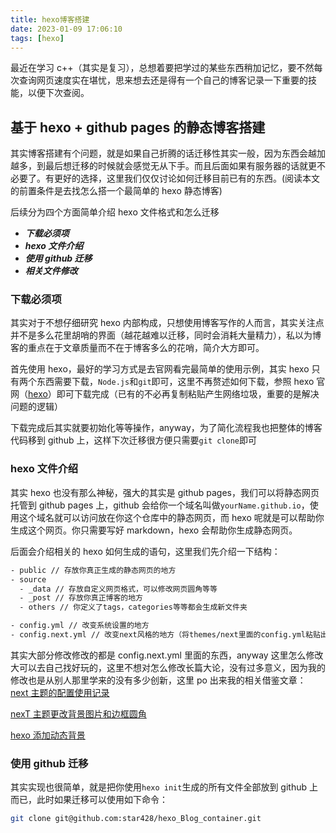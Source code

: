 ```yaml
---
title: hexo博客搭建
date: 2023-01-09 17:06:10
tags: [hexo]
---
```


最近在学习 c++（其实是复习），总想着要把学过的某些东西稍加记忆，要不然每次查询网页速度实在堪忧，思来想去还是得有一个自己的博客记录一下重要的技能，以便下次查阅。

<!-- more -->

## 基于 hexo + github pages 的静态博客搭建

其实博客搭建有个问题，就是如果自己折腾的话迁移性其实一般，因为东西会越加越多，到最后想迁移的时候就会感觉无从下手。而且后面如果有服务器的话就更不必要了。有更好的选择，这里我们仅仅讨论如何迁移目前已有的东西。(阅读本文的前置条件是去找怎么搭一个最简单的 hexo 静态博客)

后续分为四个方面简单介绍 hexo 文件格式和怎么迁移

- **_下载必须项_**
- **_hexo 文件介绍_**
- **_使用 github 迁移_**
- **_相关文件修改_**

### 下载必须项

其实对于不想仔细研究 hexo 内部构成，只想使用博客写作的人而言，其实关注点并不是多么花里胡哨的界面（越花越难以迁移，同时会消耗大量精力），私以为博客的重点在于文章质量而不在于博客多么的花哨，简介大方即可。

首先使用 hexo，最好的学习方式是去官网看完最简单的使用示例，其实 hexo 只有两个东西需要下载，`Node.js`和`git`即可，这里不再赘述如何下载，参照 hexo 官网（[hexo](https://hexo.io/zh-cn/docs/)）即可下载完成（已有的不必再复制粘贴产生网络垃圾，重要的是解决问题的逻辑）

下载完成后其实就要初始化等等操作，anyway，为了简化流程我也把整体的博客代码移到 github 上，这样下次迁移很方便只需要`git clone`即可

### hexo 文件介绍

其实 hexo 也没有那么神秘，强大的其实是 github pages，我们可以将静态网页托管到 github pages 上，github 会给你一个域名叫做`yourName.github.io`，使用这个域名就可以访问放在你这个仓库中的静态网页，而 hexo 呢就是可以帮助你生成这个网页。你只需要写好 markdown，hexo 会帮助你生成静态网页。

后面会介绍相关的 hexo 如何生成的语句，这里我们先介绍一下结构：

```bash
- public // 存放你真正生成的静态网页的地方
- source
  - _data // 存放自定义网页格式，可以修改网页圆角等等
  - _post // 存放你真正博客的地方
  - others // 你定义了tags，categories等等都会生成新文件夹

- config.yml // 改变系统设置的地方
- config.next.yml // 改变next风格的地方（将themes/next里面的config.yml粘贴出来即可，这个文件的优先级比里面的要高会替代同时不会污染原有config）
```

其实大部分修改修改的都是 config.next.yml 里面的东西，anyway 这里怎么修改大可以去自己找好玩的，这里不想对怎么修改长篇大论，没有过多意义，因为我的修改也是从别人那里学来的没有多少创新，这里 po 出来我的相关借鉴文章：
[next 主题的配置使用记录](https://www.cnblogs.com/ywang-wnlo/p/Hexo-NexT.html)

[nexT 主题更改背景图片和边框圆角](https://zhuanlan.zhihu.com/p/280784973)

[hexo 添加动态背景](https://hexo-next.readthedocs.io/zh_CN/latest/next/advanced/%E5%8A%A8%E6%80%81%E8%83%8C%E6%99%AF/)

### 使用 github 迁移

其实实现也很简单，就是把你使用`hexo init`生成的所有文件全部放到 github 上而已，此时如果迁移可以使用如下命令：

```bash
git clone git@github.com:star428/hexo_Blog_container.git
```
